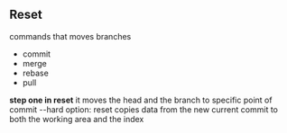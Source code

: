 ## Reset

commands that moves branches
* commit 
* merge
* rebase 
* pull

**step one in reset**
it moves the head and the branch to specific point of commit
--hard option: reset copies data from the new current commit to both the working area and the index
